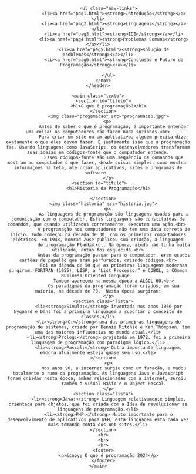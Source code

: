 <!DOCTYPE html>
<html lang="pt-BR">
<head>
    <meta charset="UTF-8">
    <meta name="viewport" content="width=device-width, initial-scale=1.0">
    <title>Introdução</title>
    <link rel="stylesheet" href="css/style.css">
    <link rel="icon" href="fundo2.jpg" type="image/x-icon">

     
</head>
<body>
    <header>
        <nav>
            
            <ul class="nav-links">
                <li><a href="pag1.html"><strong>Introdução</strong></a></li>
                <li><a href="pag2.html"><strong>Linguagens</strong></a></li>
                <li><a href="pag3.html"><strong>IDE</strong></a></li>
                <li><a href="pag4.html"><strong>Problemas Comuns</strong></a></li>
                <li><a href="pag5.html"><strong>solução de problemas</strong></a></li>
                <li><a href="pag6.html"><strong>Conclusão e Futuro da Programação</strong></a></li>
            
            </ul>
        </nav>
    </header>

    <main class="texto">
        <section id="titulo">
            <h1>O que é programação?</h1>
        </section>
            <img class="progamacao" src="programacao.jpg">
            <p> 
                Antes de saber o que é programação, é importante entender uma coisa: os computadores não fazem nada sozinhos.<br>
                Para criar um site ou um aplicativo, alguém precisa dizer exatamente o que eles devem fazer. É justamente isso que a programação faz. Usando linguagens como JavaScript, os desenvolvedores transformam suas ideias em códigos-fonte que o computador entende.
                Esses códigos-fonte são uma sequência de comandos que mostram ao computador o que fazer, desde coisas simples, como mostrar informações na tela, até criar aplicativos, sites e programas de software. 
            </p>
        <section id="titulo">   
            <h1>História da Programação</h1>
            
        </section>
        <img class="historia" src="historia.jpg">
            <p> 
                As linguagens de programação são linguagens usadas para a comunicação com o computador. Estas linguagens são constituídas de comandos, que quando utilizados corretamente, executam uma ação.<br> 
                A programação nos computadores não tem uma data correta de início. Tudo começou na década de 30, com os primeiros computadores elétricos. Em 1948, Konrad Zuse publicou sua criação, a linguagem
                de programação Plankalkül. Na época, ainda não tinha muita utilidade, então foi esquecida.<br>
                Antes da programação passar para o computador, eram usados cartões de papelão que eram perfurados, criando códigos.<br>
                Foi na década de 50 que as primeiras linguagens modernas surgiram. FORTRAN (1955), LISP, a "List Processor” e COBOL, a COmmon Business Oriented Language. 
                Tambem apareceu na mesma epoca a ALGOL 60.<br>
                Os paradigmas da programação foram criados, em sua maioria, na década de 70.  Nesta época surgiram:
            </p>
        <section class="lista">
            <li><strong>Simula:</strong> inventada nos anos 1960 por Nygaard e Dahl foi a primeira linguagem a suportar o conceito de classes.</li>
            <li><strong>C:</strong> uma das primeiras linguagens de programação de sistemas, criado por Dennis Ritchie e Ken Thompson, tem uma das maiores influencias no mundo atual.</li>
            <li><strong>Prolog:</strong> projetada em 1972, foi a primeira linguagem de programação com paradigma lógico.</li>
            <li><strong>Pascal:</strong> Outra importante linguagem, embora atualmente esteja quase sem uso.</li>
        </section>
            <p>
                Nos anos 90, a internet surgiu como um furacão, e mudou totalmente o rumo da programação. As linguagens Java e Javascript foram criadas nesta época, ambas relacionadas com a internet, surgiu 
                também a visual Basic e o Object Pascal.
            </p>
        <section class="lista">
            <li><strong>Java:</strong> Linguagem relativamente simples, orientada para objetos, que foi criada com a Idea de revolucionar as linguagens de programação.</li>
            <li><strong>PHP:</strong> Muito importante para o desenvolvimento de aplicativos para WEB, esta linguagem esta cada vez mais tomando conta dos Web sites.</li>
        </section>
        <br>
        <br>
        <hr>
        <footer>
            <p>&copy; O que é programação 2024</p>
        </footer>
    </main>
</body>
</html>

